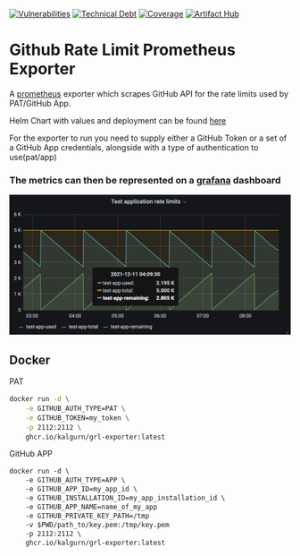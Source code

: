 [![Vulnerabilities](https://sonarcloud.io/api/project_badges/measure?project=kalgurn_github-rate-limit-prometheus-exporter&metric=vulnerabilities)](https://sonarcloud.io/summary/new_code?id=kalgurn_github-rate-limit-prometheus-exporter)
[![Technical Debt](https://sonarcloud.io/api/project_badges/measure?project=kalgurn_github-rate-limit-prometheus-exporter&metric=sqale_index)](https://sonarcloud.io/summary/new_code?id=kalgurn_github-rate-limit-prometheus-exporter)
[![Coverage](https://sonarcloud.io/api/project_badges/measure?project=kalgurn_github-rate-limit-prometheus-exporter&metric=coverage)](https://sonarcloud.io/summary/new_code?id=kalgurn_github-rate-limit-prometheus-exporter)
[![Artifact Hub](https://img.shields.io/endpoint?url=https://artifacthub.io/badge/repository/github-rate-limit-prometheus-exporter)](https://artifacthub.io/packages/search?repo=github-rate-limit-prometheus-exporter)
# Github Rate Limit Prometheus Exporter

A [prometheus](https://prometheus.io/) exporter which scrapes GitHub API for the rate limits used by PAT/GitHub App.

Helm Chart with values and deployment can be found [here](./helm/github-rate-limits-prometheus-exporter)

For the exporter to run you need to supply either a GitHub Token or a set of a GitHub App credentials, alongside with a type of authentication to use(pat/app)

### The metrics can then be represented on a [grafana](https://grafana.com) dashboard


![Grafana panel example](./images/example_panel.png)



## Docker

PAT
```sh
docker run -d \
    -e GITHUB_AUTH_TYPE=PAT \
    -e GITHUB_TOKEN=my_token \
    -p 2112:2112 \
    ghcr.io/kalgurn/grl-exporter:latest
```

GitHub APP
```
docker run -d \
    -e GITHUB_AUTH_TYPE=APP \
    -e GITHUB_APP_ID=my_app_id \
    -e GITHUB_INSTALLATION_ID=my_app_installation_id \
    -e GITHUB_APP_NAME=name_of_my_app
    -e GITHUB_PRIVATE_KEY_PATH=/tmp
    -v $PWD/path_to/key.pem:/tmp/key.pem
    -p 2112:2112 \
    ghcr.io/kalgurn/grl-exporter:latest
```
